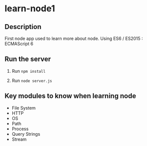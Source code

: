 # learn-node1
## Description

First node app used to learn more about node. Using ES6 / ES2015 : ECMAScript 6

## Run the server
1. Run `npm install`

2. Run `node server.js`

## Key modules to know when learning node
* File System
* HTTP
* OS
* Path
* Process
* Query Strings
* Stream
